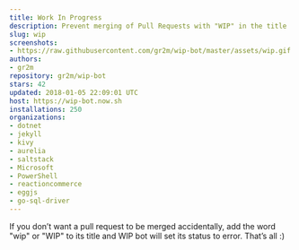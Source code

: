 ```yaml
---
title: Work In Progress
description: Prevent merging of Pull Requests with "WIP" in the title
slug: wip
screenshots:
- https://raw.githubusercontent.com/gr2m/wip-bot/master/assets/wip.gif
authors:
- gr2m
repository: gr2m/wip-bot
stars: 42
updated: 2018-01-05 22:09:01 UTC
host: https://wip-bot.now.sh
installations: 250
organizations:
- dotnet
- jekyll
- kivy
- aurelia
- saltstack
- Microsoft
- PowerShell
- reactioncommerce
- eggjs
- go-sql-driver
---
```


If you don’t want a pull request to be merged accidentally, add the word "wip" or "WIP" to its title and WIP bot will set its status to error. That’s all :)
